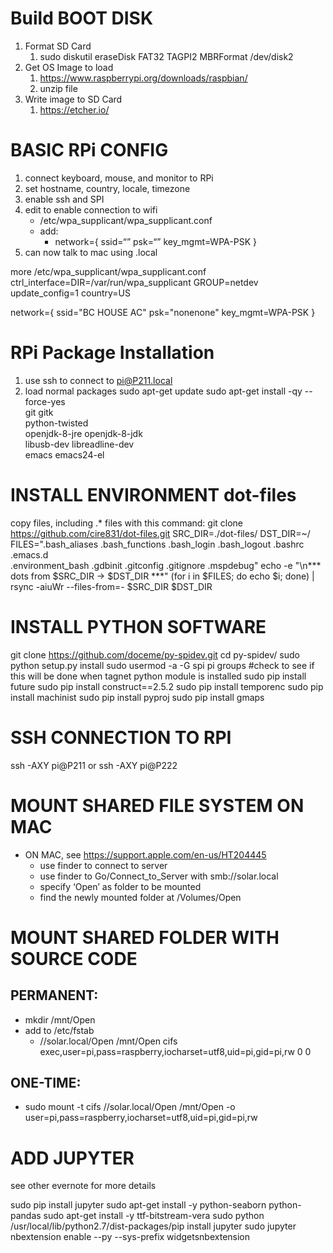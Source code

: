 # Build BOOT DISK

1. Format SD Card
    1. sudo diskutil eraseDisk FAT32 TAGPI2 MBRFormat /dev/disk2
2. Get OS Image to load
    1. https://www.raspberrypi.org/downloads/raspbian/
    2. unzip file
3. Write image to SD Card
    1. https://etcher.io/


# BASIC RPi CONFIG

1. connect keyboard, mouse, and monitor to RPi
2. set hostname, country, locale, timezone
3. enable ssh and SPI
4. edit to enable connection to wifi
    * /etc/wpa_supplicant/wpa_supplicant.conf
    * add:
        * network={
ssid=“”
psk=“”
key_mgmt=WPA-PSK
}
5. can now talk to mac using <hostname>.local

more /etc/wpa_supplicant/wpa_supplicant.conf
ctrl_interface=DIR=/var/run/wpa_supplicant GROUP=netdev
update_config=1
country=US

network={
ssid="BC HOUSE AC"
psk="nonenone"
key_mgmt=WPA-PSK
}

# RPi Package Installation

1. use ssh to connect to pi@P211.local
2. load normal packages
sudo apt-get update
sudo apt-get install -qy --force-yes \
    git gitk \
    python-twisted \
    openjdk-8-jre openjdk-8-jdk \
    libusb-dev libreadline-dev \
    emacs emacs24-el

# INSTALL ENVIRONMENT dot-files

copy files, including .* files with this command:
git clone https://github.com/cire831/dot-files.git
SRC_DIR=./dot-files/
DST_DIR=~/
FILES=".bash_aliases .bash_functions .bash_login .bash_logout .bashrc .emacs.d \
.environment_bash .gdbinit .gitconfig .gitignore .mspdebug"
echo -e "\n*** dots from $SRC_DIR -> $DST_DIR ***"
(for i in $FILES; do echo $i; done) | rsync -aiuWr --files-from=- $SRC_DIR $DST_DIR

# INSTALL PYTHON SOFTWARE

git clone https://github.com/doceme/py-spidev.git
cd py-spidev/
sudo python setup.py install
sudo usermod -a -G spi pi
groups
#check to see if this will be done when tagnet python module is installed
sudo pip install future
sudo pip install construct==2.5.2
sudo pip install temporenc
sudo pip install machinist
sudo pip install pyproj
sudo pip install gmaps

# SSH CONNECTION TO RPI

ssh -AXY pi@P211
or
ssh -AXY pi@P222

# MOUNT SHARED FILE SYSTEM ON MAC

* ON MAC, see https://support.apple.com/en-us/HT204445
    * use finder to connect to server
    * use finder to Go/Connect_to_Server with smb://solar.local
    * specify ‘Open’ as folder to be mounted
    * find the newly mounted folder at /Volumes/Open

# MOUNT SHARED FOLDER WITH SOURCE CODE

## PERMANENT:
* mkdir /mnt/Open
* add to /etc/fstab
    * //solar.local/Open /mnt/Open cifs exec,user=pi,pass=raspberry,iocharset=utf8,uid=pi,gid=pi,rw  0 0

## ONE-TIME:
* sudo mount -t cifs //solar.local/Open /mnt/Open -o user=pi,pass=raspberry,iocharset=utf8,uid=pi,gid=pi,rw

# ADD JUPYTER

see other evernote for more details

sudo pip install jupyter
sudo apt-get install -y python-seaborn python-pandas
sudo apt-get install -y ttf-bitstream-vera
sudo python /usr/local/lib/python2.7/dist-packages/pip install jupyter
 sudo jupyter nbextension enable --py --sys-prefix widgetsnbextension
